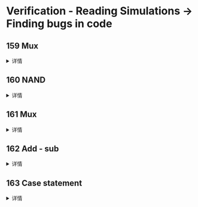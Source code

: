 # Verification - Reading Simulations -> Finding bugs in code

## 159 Mux
<details>
<summary>详情</summary>

这个 8 位宽的 2 对 1 多路复用器不起作用。  
```
module top_module (
    input sel,
    input [7:0] a,
    input [7:0] b,
    output out  );

    assign out = (~sel & a) | (sel & b);

endmodule
```

**分析**  
sel是一位， a,b是八位。。。  

**答案**  
```
module top_module (
    input sel,
    input [7:0] a,
    input [7:0] b,
    output [7:0] out  );

    assign out = sel ? a : b;

endmodule
```

</details>

## 160 NAND
<details>
<summary>详情</summary>

这个三输入NAND（与非门）不起作用。  
您必须使用提供的 5 输入与门：  
`module andgate ( output out, input a, input b, input c, input d, input e );`

```
module top_module (input a, input b, input c, output out);//

    andgate inst1 ( a, b, c, out );

endmodule
```

**分析**  
这种写法要严格遵守次序。  

**答案**  
```
module top_module (input a, input b, input c, output out);//
    
	wire out_1;
    andgate inst1 ( out_1, a, b, c, 1'b1, 1'b1 );
    assign out = ~out_1;

endmodule
```

</details>

## 161 Mux
<details>
<summary>详情</summary>

这个 4 对 1 多路复用器不起作用。  
```
module top_module (
    input [1:0] sel,
    input [7:0] a,
    input [7:0] b,
    input [7:0] c,
    input [7:0] d,
    output [7:0] out  ); //

    wire mux0, mux1;
    mux2 mux0 ( sel[0],    a,    b, mux0 );
    mux2 mux1 ( sel[1],    c,    d, mux1 );
    mux2 mux2 ( sel[1], mux0, mux1,  out );

endmodule
```

为您提供了一个无错误的 2 对 1 多路复用器：  
```
module mux2 (
    input sel,
    input [7:0] a,
    input [7:0] b,
    output [7:0] out
);
```

**分析**  
sel的问题，这里题目也没说清楚，提交看了时序才明白。  

**答案**  
```
module top_module (
    input [1:0] sel,
    input [7:0] a,
    input [7:0] b,
    input [7:0] c,
    input [7:0] d,
    output [7:0] out  ); //

    wire [7:0] mux0, mux1;
    mux2 m0 ( sel[0],    a,    b, mux0 );
    mux2 m1 ( sel[0],    c,    d, mux1 );
    mux2 m2 ( sel[1], mux0, mux1,  out );

endmodule
```

</details>

## 162 Add - sub
<details>
<summary>详情</summary>

以下带有零标志的加减法器不起作用。  
```
module top_module ( 
    input do_sub,
    input [7:0] a,
    input [7:0] b,
    output reg [7:0] out,
    output reg result_is_zero
);//

    always @(*) begin
        case (do_sub)
          0: out = a+b;
          1: out = a-b;
        endcase

        if (~out)
            result_is_zero = 1;
    end

endmodule
```

**分析**  
零标志 -> out为0 -> out没有一个为1

**答案**  
```
module top_module ( 
    input do_sub,
    input [7:0] a,
    input [7:0] b,
    output reg [7:0] out,
    output result_is_zero
);//

    always @(*) begin
        case (do_sub)
          0: out = a+b;
          1: out = a-b;
        endcase
    end
    
    assign result_is_zero = |out ? 1'b0 : 1'b1;

endmodule
```

</details>

## 163 Case statement
<details>
<summary>详情</summary>

这个组合电路应该识别键 0 到 9 的 8 位键盘扫描码。它应该指示 10 种情况中的一种是否被识别（有效），如果是，则检测到哪个键。  
```
module top_module (
    input [7:0] code,
    output reg [3:0] out,
    output reg valid=1 );//

     always @(*)
        case (code)
            8'h45: out = 0;
            8'h16: out = 1;
            8'h1e: out = 2;
            8'd26: out = 3;
            8'h25: out = 4;
            8'h2e: out = 5;
            8'h36: out = 6;
            8'h3d: out = 7;
            8'h3e: out = 8;
            6'h46: out = 9;
            default: valid = 0;
        endcase

endmodule
```

**分析**  
初值问题。。。  
细节。。。  

**答案**  
```
module top_module (
    input [7:0] code,
    output reg [3:0] out,
    output reg valid
);//

    always @(*) begin
        out = 4'b0;
        valid = 1;
        case (code)
            8'h45: out = 0;
            8'h16: out = 1;
            8'h1e: out = 2;
            8'h26: out = 3;
            8'h25: out = 4;
            8'h2e: out = 5;
            8'h36: out = 6;
            8'h3d: out = 7;
            8'h3e: out = 8;
            8'h46: out = 9;
            default: valid = 0;
        endcase
    end

endmodule
```

</details>
